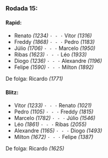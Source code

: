### Rodada 15:

#### Rapid:

* Renato *(1234)* `· - ·` Vitor *(1316)*  
* Freddy *(1868)* `· - ·` Pedro *(1183)*  
* Júlio *(1706)* `· - ·` Marcelo *(1950)*  
* Ribas *(1623)* `· - ·` Léo *(1933)*  
* Diogo *(1236)* `· - ·` Alexandre *(1196)*  
* Felipe *(1590)* `· - ·` Milton *(1892)*  

De folga: Ricardo *(1771)*

#### Blitz:

* Vitor *(1233)* `· - ·` Renato *(1021)*  
* Pedro *(1105)* `· - ·` Freddy *(1815)*  
* Marcelo *(1782)* `· - ·` Júlio *(1546)*  
* Léo *(1861)* `· - ·` Ribas *(2055)*  
* Alexandre *(1165)* `· - ·` Diogo *(1493)*  
* Milton *(1672)* `· - ·` Felipe *(1387)*  

De folga: Ricardo *(1625)*

